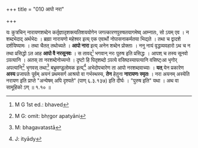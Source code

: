 +++
title = "010 आपो नरा"

+++


यः कुत्रचिन् नारायणशब्देन कर्तृज्ञातृशक्त्यतिशययोगेन जगत्कारणपुरुषतयागमेष्व् आम्नातः, सो ऽयम् एव । न शब्दभेदाद् अर्थभेदः । ब्रह्मा नारायणो महेश्वर इत्य् एक एवार्थो नोपासनाकर्मतया भिद्यते । तथा च द्वादशे दर्शयिष्यामः । तथा चैतत् तथोच्यते । **आपो नारा** इत्य् अनेन शब्देन प्रोक्ताः । ननु नायं वृद्धव्यवहारो ऽथ च न तथा प्रसिद्धो ऽत आह **आपो वै नरसूनवः** । स तावद्[^२९] भगवान् नरः पुरुष इति प्रसिद्धः । आपश् च तस्य सूनवो ऽपत्यानि । अतस् ता नरशब्देनोच्यन्ते । दृष्टो हि पितृशब्दो ऽपत्ये वसिष्ठस्यापत्यानि वसिष्ट्ःआ भृगोर् अपत्यानि[^३०] भृगवस् तथा[^३१] बभ्रुमण्डुलोमक इत्य्[^३२] अभेदोपचारेण ता आपो नरशब्दवाच्याः । **यत्** येन प्रकारेण **अस्य** प्रजापतेः पूर्वम् अयनं प्रथमसर्ग आश्रयो वा गर्भस्थस्य, **तेन** हेतुना **नारायणः स्मृतः** । नरा अयनम् अस्येति नरायण इति प्राप्ते "अन्येषम् अपि दृश्यते" (पाण् ६.३.१३७) इति दीर्घः । "पुरुष इति" यथा । अथ वा सामूहिको ऽण् ॥ १.१० ॥


[^३२]:
     J: ityādy


[^३१]:
     M: bhagavatastā


[^३०]:
     M G: omit: bhṛgor apatyāni


[^२९]:
     M G 1st ed.: bhaved